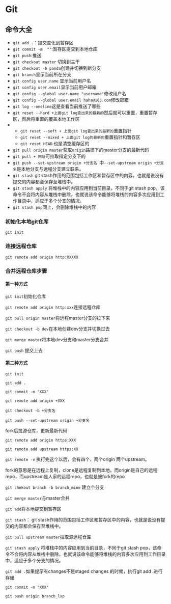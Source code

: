 # Git

## 命令大全

- `git add .`：提交变化到暂存区
- `git commit -m  ""`:暂存区提交到本地仓库
- `git push`:推送
- `git checkout master` 切换到主干
- `git checkout -b panda`创建并切换到新分支
- `git branch`显示当前所在分支
- `git config user.name` 显示当前用户名
- `git config user.email`显示当前用户邮箱
- `git config --global user.name "username"`修改用户名
- `git config --global user.email haha@163.com`修改邮箱
- `git log --oneline`这是查看当前推送了哪些
- `git reset --hard +上面git log查出来的最新的`然后就可以重置，重置暂存区，然后将重置的覆盖本地工作区
- + `git reset --soft + 上面git log查出来的最新的`重置指针
  + `git reset --mixed + 上面git log的最新的`重置指针和暂存区
  + `git reset HEAD` 也是清空缓存区的
- `git pull origin master`获取`origin`路径下的master分支的最新代码
- `git pull + 网址`可拉取指定分支下的
- `git push --set-upstream origin +分支名 `中`--set-upstream origin +分支名`是本地分支与远程分支建立联系。
- `git stash` git stash作用的范围包括工作区和暂存区中的内容，也就是说没有提交的内容都会保存至堆栈中。
- `git stash apply` 将堆栈中的内容应用到当前目录，不同于git stash pop，该命令不会将内容从堆栈中删除，也就说该命令能够将堆栈的内容多次应用到工作目录中，适应于多个分支的情况。 
- `git stash pop`同上，会删除堆栈中的内容

### 初始化本地git仓库

`git init`

### 连接远程仓库

`git remote add origin http:XXXXX`

### 合并远程仓库步骤

#### 第一种方式

`git init`初始化仓库

`git remote add origin http:xxx`连接远程仓库

`git pull origin master`将远程master分支的拉下来

`git checkout -b dev`在本地创建dev分支并切换过去

`git merge master`将本地dev分支和master分支合并

`git push` 提交上去

#### 第二种方式

`git init`

`git add .`

`git commit -m "XXX"`

`git remote add origin +XXX`

`git checkout -b +分支名`

`git push --set-upstream origin +分支名`



fork后拉源仓库，更新最新代码

`git remote add origin https:XXX`

`git remote add upstream https:XX`

`git remote -v` 执行完这个以后，会有四个，两个origin 两个upstream。

fork的意思是在远程上复制，clone是远程复制到本地。而origin是自己的远程repo，而upstream是人家的远程repo，也就是被fork的repo

`git chekout branch -b branch_mine` 建立个分支

`git merge master`与master合并

`git add`将本地提交到暂存区

`git stash`： git stash作用的范围包括工作区和暂存区中的内容，也就是说没有提交的内容都会保存至堆栈中。 

`git pull upstream master`拉取源远程仓库

`git stash apply` 将堆栈中的内容应用到当前目录，不同于git stash pop，该命令不会将内容从堆栈中删除，也就说该命令能够将堆栈的内容多次应用到工作目录中，适应于多个分支的情况。 

`git add .`如果提示有changes不是staged changes 的时候，执行git add .进行存储

`git commit -m "XXX"`

`git push origin branch_lxp`